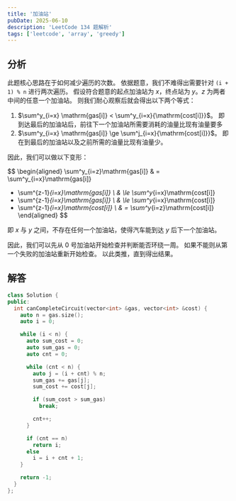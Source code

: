 ```yaml
---
title: '加油站'
pubDate: 2025-06-10
description: 'LeetCode 134 题解析'
tags: ['leetcode', 'array', 'greedy']
---
```


## 分析

此题核心思路在于如何减少遍历的次数。
依据题意，我们不难得出需要针对 `(i + 1) % n` 进行两次遍历。
假设符合题意的起点加油站为 $x$，终点站为 $y$。$z$ 为两者中间的任意一个加油站。
则我们耐心观察后就会得出以下两个等式：

1. $\sum^y_{i=x} \mathrm{gas[i]} < \sum^y_{i=x}{\mathrm{cost[i]}}$。
   即到达最后的加油站后，前往下一个加油站所需要消耗的油量比现有油量要多
2. $\sum^y_{i=x} \mathrm{gas[i]} \ge \sum^j_{i=x}{\mathrm{cost[i]}}$。
   即在到最后的加油站以及之前所需的油量比现有油量少。

因此，我们可以做以下变形：

$$
\begin{aligned}
\sum^y_{i=z}\mathrm{gas[i]} & = \sum^y_{i=x}\mathrm{gas[i]}

- \sum^{z-1}_{i=x}\mathrm{gas[i]} \\
  & \le \sum^y_{i=x}\mathrm{cost[i]}
- \sum^{z-1}_{i=x}\mathrm{gas[i]} \\
  & \le \sum^y_{i=x}\mathrm{cost[i]}
- \sum^{z-1}_{i=x}\mathrm{cost[i]} \\
  & = \sum^y_{i=z}\mathrm{cost[i]}
  \end{aligned}
$$

即 $x$ 与 $y$ 之间，不存在任何一个加油站，使得汽车能到达 $y$ 后下一个加油站。

因此，我们可以先从 0 号加油站开始检查并判断能否环绕一周。
如果不能则从第一个失败的加油站重新开始检查。
以此类推，直到得出结果。

## 解答

```cpp
class Solution {
public:
  int canCompleteCircuit(vector<int> &gas, vector<int> &cost) {
    auto n = gas.size();
    auto i = 0;

    while (i < n) {
      auto sum_cost = 0;
      auto sum_gas = 0;
      auto cnt = 0;

      while (cnt < n) {
        auto j = (i + cnt) % n;
        sum_gas += gas[j];
        sum_cost += cost[j];

        if (sum_cost > sum_gas)
          break;

        cnt++;
      }

      if (cnt == n)
        return i;
      else
        i = i + cnt + 1;
    }

    return -1;
  }
};
```
